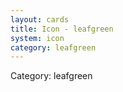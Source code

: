 ```yaml
---
layout: cards
title: Icon - leafgreen
system: icon
category: leafgreen
---
```

<div class="alert alert-secondary mb-4"><span class="i18n innerHTML-category">Category: </span><span class="i18n innerHTML-cat-leafgreen">leafgreen</span></div>
